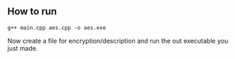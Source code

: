 <h2>How to run</h2>

```
g++ main.cpp aes.cpp -o aes.exe
```

Now create a file for encryption/description and run the out executable you just made.
